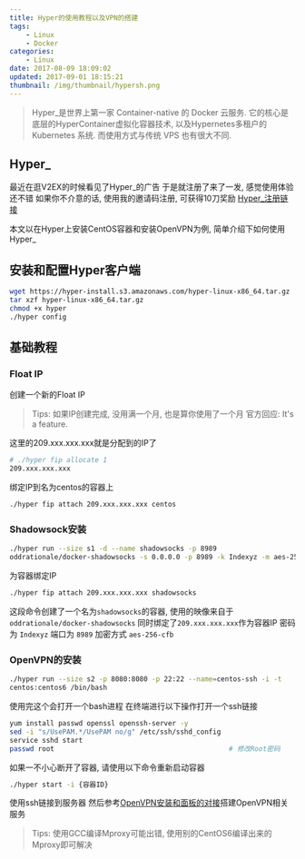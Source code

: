 ```yaml
---
title: Hyper的使用教程以及VPN的搭建
tags: 
    - Linux
    - Docker
categories:
    - Linux
date: 2017-08-09 18:09:02
updated: 2017-09-01 18:15:21
thumbnail: /img/thumbnail/hypersh.png
---
```

> Hyper_是世界上第一家 Container-native 的 Docker 云服务. 
它的核心是底层的HyperContainer虚拟化容器技术, 以及Hypernetes多租户的 Kubernetes 
系统. 而使用方式与传统 VPS 也有很大不同.

<!--more-->

## Hyper_
最近在逛V2EX的时候看见了Hyper_的广告
于是就注册了来了一发, 感觉使用体验还不错
如果你不介意的话, 使用我的邀请码注册, 可获得10刀奖励
[Hyper_注册链接](https://console.hyper.sh/register/invite/xMlMNKnr87Hp9pMxrKpQhKo3MJpE33FJ)


本文以在Hyper上安装CentOS容器和安装OpenVPN为例, 简单介绍下如何使用Hyper_
## 安装和配置Hyper客户端
```bash
wget https://hyper-install.s3.amazonaws.com/hyper-linux-x86_64.tar.gz
tar xzf hyper-linux-x86_64.tar.gz
chmod +x hyper
./hyper config
```
## 基础教程
### Float IP
创建一个新的Float IP
> Tips: 
> 如果IP创建完成, 没用满一个月, 也是算你使用了一个月
> 官方回应: It's a feature.

这里的209.xxx.xxx.xxx就是分配到的IP了

```bash
# ./hyper fip allocate 1
209.xxx.xxx.xxx
```
绑定IP到名为centos的容器上
```bash
./hyper fip attach 209.xxx.xxx.xxx centos
```

### Shadowsock安装
```bash
./hyper run --size s1 -d --name shadowsocks -p 8989 
oddrationale/docker-shadowsocks -s 0.0.0.0 -p 8989 -k Indexyz -m aes-256-cfb
```
为容器绑定IP
```bash
./hyper fip attach 209.xxx.xxx.xxx shadowsocks
```
这段命令创建了一个名为`shadowsocks`的容器, 
使用的映像来自于`oddrationale/docker-shadowsocks` 
同时绑定了`209.xxx.xxx.xxx`作为容器IP
密码为 `Indexyz`
端口为 `8989`
加密方式 `aes-256-cfb`

### OpenVPN的安装
```bash
./hyper run --size s2 -p 8080:8080 -p 22:22 --name=centos-ssh -i -t 
centos:centos6 /bin/bash
```
使用完这个会打开一个bash进程
在终端进行以下操作打开一个ssh链接
```bash
yum install passwd openssl openssh-server -y
sed -i "s/UsePAM.*/UsePAM no/g" /etc/ssh/sshd_config
service sshd start
passwd root                                           # 修改Root密码
```
如果一不小心断开了容器, 请使用以下命令重新启动容器
```bash
./hyper start -i {容器ID}
```
使用ssh链接到服务器
然后参考[OpenVPN安装和面板的对接](https://blog.iinde.xyz/index.php/archives/32/)搭建OpenVPN相关服务
> Tips:
> 使用GCC编译Mproxy可能出错, 使用别的CentOS6编译出来的Mproxy即可解决
